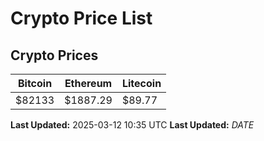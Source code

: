 # Crypto Price List

## Crypto Prices
| Bitcoin | Ethereum | Litecoin |
| ------- | -------- | -------- |
| $82133 | $1887.29 | $89.77 |
**Last Updated:** 2025-03-12 10:35 UTC
**Last Updated:** $DATE$
